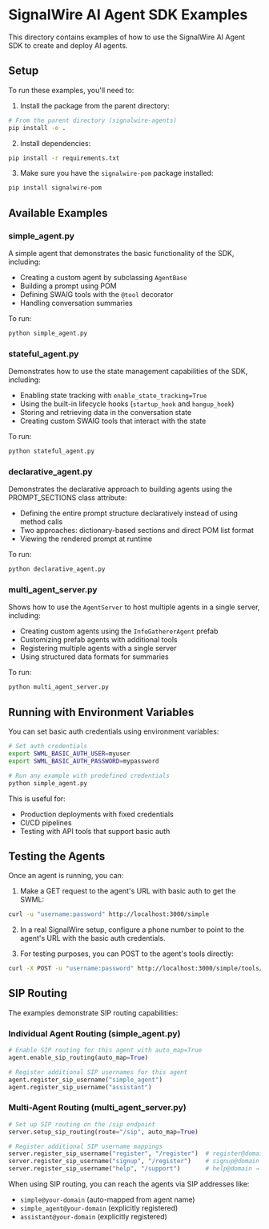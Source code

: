 # SignalWire AI Agent SDK Examples

This directory contains examples of how to use the SignalWire AI Agent SDK to create and deploy AI agents.

## Setup

To run these examples, you'll need to:

1. Install the package from the parent directory:

```bash
# From the parent directory (signalwire-agents)
pip install -e .
```

2. Install dependencies:

```bash
pip install -r requirements.txt
```

3. Make sure you have the `signalwire-pom` package installed:

```bash
pip install signalwire-pom
```

## Available Examples

### simple_agent.py

A simple agent that demonstrates the basic functionality of the SDK, including:
- Creating a custom agent by subclassing `AgentBase`
- Building a prompt using POM
- Defining SWAIG tools with the `@tool` decorator
- Handling conversation summaries

To run:

```bash
python simple_agent.py
```

### stateful_agent.py

Demonstrates how to use the state management capabilities of the SDK, including:
- Enabling state tracking with `enable_state_tracking=True`
- Using the built-in lifecycle hooks (`startup_hook` and `hangup_hook`)
- Storing and retrieving data in the conversation state
- Creating custom SWAIG tools that interact with the state

To run:

```bash
python stateful_agent.py
```

### declarative_agent.py

Demonstrates the declarative approach to building agents using the PROMPT_SECTIONS class attribute:
- Defining the entire prompt structure declaratively instead of using method calls
- Two approaches: dictionary-based sections and direct POM list format
- Viewing the rendered prompt at runtime

To run:

```bash
python declarative_agent.py
```

### multi_agent_server.py

Shows how to use the `AgentServer` to host multiple agents in a single server, including:
- Creating custom agents using the `InfoGathererAgent` prefab
- Customizing prefab agents with additional tools
- Registering multiple agents with a single server
- Using structured data formats for summaries

To run:

```bash
python multi_agent_server.py
```

## Running with Environment Variables

You can set basic auth credentials using environment variables:

```bash
# Set auth credentials
export SWML_BASIC_AUTH_USER=myuser
export SWML_BASIC_AUTH_PASSWORD=mypassword

# Run any example with predefined credentials
python simple_agent.py
```

This is useful for:
- Production deployments with fixed credentials
- CI/CD pipelines
- Testing with API tools that support basic auth

## Testing the Agents

Once an agent is running, you can:

1. Make a GET request to the agent's URL with basic auth to get the SWML:

```bash
curl -u "username:password" http://localhost:3000/simple
```

2. In a real SignalWire setup, configure a phone number to point to the agent's URL with the basic auth credentials.

3. For testing purposes, you can POST to the agent's tools directly:

```bash
curl -X POST -u "username:password" http://localhost:3000/simple/tools/get_time -H "Content-Type: application/json" -d '{}'
```

## SIP Routing

The examples demonstrate SIP routing capabilities:

### Individual Agent Routing (simple_agent.py)

```python
# Enable SIP routing for this agent with auto_map=True
agent.enable_sip_routing(auto_map=True)

# Register additional SIP usernames for this agent
agent.register_sip_username("simple_agent")
agent.register_sip_username("assistant")
```

### Multi-Agent Routing (multi_agent_server.py)

```python
# Set up SIP routing on the /sip endpoint
server.setup_sip_routing(route="/sip", auto_map=True)

# Register additional SIP username mappings
server.register_sip_username("register", "/register")  # register@domain → registration agent
server.register_sip_username("signup", "/register")    # signup@domain → registration agent
server.register_sip_username("help", "/support")       # help@domain → support agent
```

When using SIP routing, you can reach the agents via SIP addresses like:
- `simple@your-domain` (auto-mapped from agent name)
- `simple_agent@your-domain` (explicitly registered)
- `assistant@your-domain` (explicitly registered) 